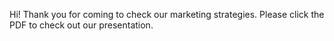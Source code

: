 Hi! Thank you for coming to check our marketing strategies. Please click the PDF to check out our presentation.
